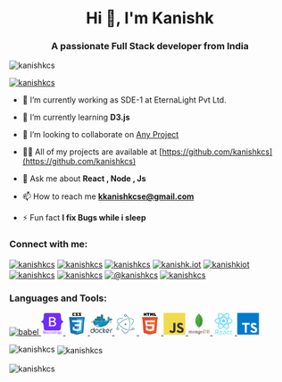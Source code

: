 <h1 align="center">Hi 👋, I'm Kanishk</h1>
<h3 align="center">A passionate Full Stack developer from India</h3>

<p align="left"> <img src="https://komarev.com/ghpvc/?username=kanishkcs&label=Profile%20views&color=0e75b6&style=flat" alt="kanishkcs" /> </p>

<p align="left"> <a href="https://github.com/ryo-ma/github-profile-trophy"><img src="https://github-profile-trophy.vercel.app/?username=kanishkcs" alt="kanishkcs" /></a> </p>

- 🔭 I’m currently working as SDE-1 at EternaLight Pvt Ltd.

- 🌱 I’m currently learning **D3.js**

- 👯 I’m looking to collaborate on [Any Project](https://github.com/kanishkcs)

- 👨‍💻 All of my projects are available at [https://github.com/kanishkcs](https://github.com/kanishkcs)

- 💬 Ask me about **React , Node , Js**

- 📫 How to reach me **kkanishkcse@gmail.com**

- ⚡ Fun fact **I fix Bugs while i sleep**

<h3 align="left">Connect with me:</h3>
<p align="left">
<a href="https://dev.to/kanishkcs" target="blank"><img align="center" src="https://raw.githubusercontent.com/rahuldkjain/github-profile-readme-generator/master/src/images/icons/Social/devto.svg" alt="kanishkcs" height="30" width="40" /></a>
<a href="https://linkedin.com/in/kanishkcs" target="blank"><img align="center" src="https://raw.githubusercontent.com/rahuldkjain/github-profile-readme-generator/master/src/images/icons/Social/linked-in-alt.svg" alt="kanishkcs" height="30" width="40" /></a>
<a href="https://codesandbox.com/kanishkcs" target="blank"><img align="center" src="https://raw.githubusercontent.com/rahuldkjain/github-profile-readme-generator/master/src/images/icons/Social/codesandbox.svg" alt="kanishkcs" height="30" width="40" /></a>
<a href="https://instagram.com/kanishk.iot" target="blank"><img align="center" src="https://raw.githubusercontent.com/rahuldkjain/github-profile-readme-generator/master/src/images/icons/Social/instagram.svg" alt="kanishk.iot" height="30" width="40" /></a>
<a href="https://www.codechef.com/users/kanishkiot" target="blank"><img align="center" src="https://cdn.jsdelivr.net/npm/simple-icons@3.1.0/icons/codechef.svg" alt="kanishkiot" height="30" width="40" /></a>
<a href="https://codeforces.com/profile/kanishkcs" target="blank"><img align="center" src="https://raw.githubusercontent.com/rahuldkjain/github-profile-readme-generator/master/src/images/icons/Social/codeforces.svg" alt="kanishkcs" height="30" width="40" /></a>
<a href="https://www.leetcode.com/kanishkcs" target="blank"><img align="center" src="https://raw.githubusercontent.com/rahuldkjain/github-profile-readme-generator/master/src/images/icons/Social/leet-code.svg" alt="kanishkcs" height="30" width="40" /></a>
<a href="https://www.hackerearth.com/@kanishkcs" target="blank"><img align="center" src="https://raw.githubusercontent.com/rahuldkjain/github-profile-readme-generator/master/src/images/icons/Social/hackerearth.svg" alt="@kanishkcs" height="30" width="40" /></a>
<a href="https://auth.geeksforgeeks.org/user/kanishkcs" target="blank"><img align="center" src="https://raw.githubusercontent.com/rahuldkjain/github-profile-readme-generator/master/src/images/icons/Social/geeks-for-geeks.svg" alt="kanishkcs" height="30" width="40" /></a>
</p>

<h3 align="left">Languages and Tools:</h3>
<p align="left"> <a href="https://babeljs.io/" target="_blank" rel="noreferrer"> <img src="https://www.vectorlogo.zone/logos/babeljs/babeljs-icon.svg" alt="babel" width="40" height="40"/> </a> <a href="https://getbootstrap.com" target="_blank" rel="noreferrer"> <img src="https://raw.githubusercontent.com/devicons/devicon/master/icons/bootstrap/bootstrap-plain-wordmark.svg" alt="bootstrap" width="40" height="40"/> </a> <a href="https://www.w3schools.com/cpp/" target="_blank" rel="noreferrer">  <img src="https://raw.githubusercontent.com/devicons/devicon/master/icons/css3/css3-original-wordmark.svg" alt="css3" width="40" height="40"/> </a> <a href="https://www.docker.com/" target="_blank" rel="noreferrer"> <img src="https://raw.githubusercontent.com/devicons/devicon/master/icons/docker/docker-original-wordmark.svg" alt="docker" width="40" height="40"/> </a> <a href="https://www.electronjs.org" target="_blank" rel="noreferrer"> <img src="https://raw.githubusercontent.com/devicons/devicon/master/icons/electron/electron-original.svg" alt="electron" width="40" height="40"/> </a> <a href="https://www.w3.org/html/" target="_blank" rel="noreferrer"> <img src="https://raw.githubusercontent.com/devicons/devicon/master/icons/html5/html5-original-wordmark.svg" alt="html5" width="40" height="40"/> </a> <a href="https://developer.mozilla.org/en-US/docs/Web/JavaScript" target="_blank" rel="noreferrer"> <img src="https://raw.githubusercontent.com/devicons/devicon/master/icons/javascript/javascript-original.svg" alt="javascript" width="40" height="40"/> </a> <a href="https://www.mongodb.com/" target="_blank" rel="noreferrer"> <img src="https://raw.githubusercontent.com/devicons/devicon/master/icons/mongodb/mongodb-original-wordmark.svg" alt="mongodb" width="40" height="40"/> </a> <a href="https://reactjs.org/" target="_blank" rel="noreferrer"> <img src="https://raw.githubusercontent.com/devicons/devicon/master/icons/react/react-original-wordmark.svg" alt="react" width="40" height="40"/> </a> <a href="https://www.typescriptlang.org/" target="_blank" rel="noreferrer"> <img src="https://raw.githubusercontent.com/devicons/devicon/master/icons/typescript/typescript-original.svg" alt="typescript" width="40" height="40"/> </a> </p>

<p><img align="left" src="https://github-readme-stats.vercel.app/api/top-langs?username=kanishkcs&show_icons=true&locale=en&layout=compact" alt="kanishkcs" /></p>

<p>&nbsp;<img align="center" src="https://github-readme-stats.vercel.app/api?username=kanishkcs&show_icons=true&locale=en" alt="kanishkcs" /></p>

<p><img align="center" src="https://github-readme-streak-stats.herokuapp.com/?user=kanishkcs&" alt="kanishkcs" /></p>
